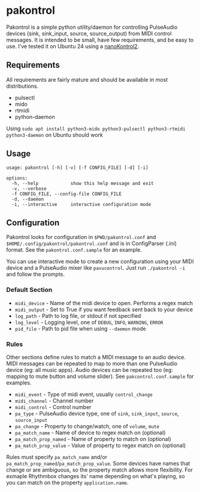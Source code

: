 # pakontrol

Pakontrol is a simple python utility/daemon for controlling PulseAudio devices (sink, sink_input, source, source_output) from MIDI control messages.  It is intended to be small, have few requirements, and be easy to use.  I've tested it on Ubuntu 24 using a [nanoKontrol2](https://www.korg.com/us/products/computergear/nanokontrol2/).

## Requirements

All requirements are fairly mature and should be available in most distributions.

* pulsectl
* mido
* rtmidi
* python-daemon

Using `sudo apt install python3-mido python3-pulsectl python3-rtmidi python3-daemon` on Ubuntu should work

## Usage

```
usage: pakontrol [-h] [-v] [-f CONFIG_FILE] [-d] [-i]

options:
  -h, --help            show this help message and exit
  -v, --verbose
  -f CONFIG_FILE, --config-file CONFIG_FILE
  -d, --daemon
  -i, --interactive     interactive configuration mode
```

## Configuration

Pakontrol looks for configuration in `$PWD/pakontrol.conf` and `$HOME/.config/pakontrol/pakontrol.conf` and is in
ConfigParser (.ini) format.  See the `pakontrol.conf.sample` for an example.

You can use interactive mode to create a new configuration using your MIDI device and a PulseAudio mixer like
`pavucontrol`.  Just run `./pakontrol -i` and follow the prompts.

### Default Section

* `midi_device` - Name of the midi device to open.  Performs a regex match
* `midi_output` - Set to True if you want feedback sent back to your device
* `log_path` - Path to log file, or stdout if not specified
* `log_level` - Logging level, one of `DEBUG`, `INFO`, `WARNING`, `ERROR`
* `pid_file` - Path to pid file when using `--daemon` mode

### Rules

Other sections define rules to match a MIDI message to an audio device.  MIDI messages can be repeated
to map to more than one PulseAudio device (eg: all music apps).  Audio devices can be repeated too (eg: mapping
to mute button and volume slider).  See `pakcontrol.conf.sample` for examples.

* `midi_event` - Type of midi event, usually `control_change`
* `midi_channel` - Channel number
* `midi_control` - Control number
* `pa_type` - PulseAudio device type, one of `sink`, `sink_input`, `source`, `source_input`
* `pa_change` - Property to change/watch, one of `volume`, `mute`
* `pa_match_name` - Name of device to regex match on (optional)
* `pa_match_prop_named` - Name of property to match on (optional)
* `pa_match_prop_value` - Value of property to regex match on (optional)

Rules must specify `pa_match_name` and/or `pa_match_prop_named`/`pa_match_prop_value`.  Some devices have
names that change or are ambiguous, so the property match allows more flexibility.  For exmaple Rhythmbox
changes its' name depending on what's playing, so you can match on the property `application.name`.

